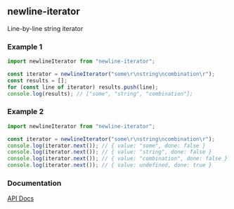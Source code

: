 ## newline-iterator

Line-by-line string iterator

### Example 1

```typescript
import newlineIterator from "newline-iterator";

const iterator = newlineIterator("some\r\nstring\ncombination\r");
const results = [];
for (const line of iterator) results.push(line);
console.log(results); // ["some", "string", "combination"];
```

### Example 2

```typescript
import newlineIterator from "newline-iterator";

const iterator = newlineIterator("some\r\nstring\ncombination\r");
console.log(iterator.next()); // { value: "some", done: false }
console.log(iterator.next()); // { value: "string", done: false }
console.log(iterator.next()); // { value: "combination", done: false }
console.log(iterator.next()); // { value: undefined, done: true }
```

### Documentation

[API Docs](https://kmalakoff.github.io/newline-iterator/)
